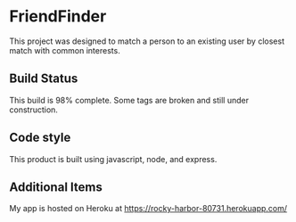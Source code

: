 # FriendFinder

This project was designed to match a person to an existing user by closest match with common interests.

## Build Status

This build is 98% complete.  Some tags are broken and still under construction.

## Code style
This product is built using javascript, node, and express.

## Additional Items
My app is hosted on Heroku at https://rocky-harbor-80731.herokuapp.com/
